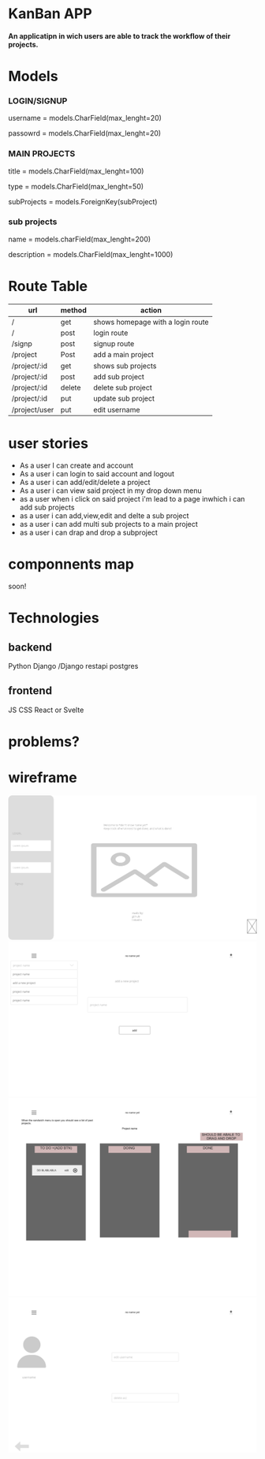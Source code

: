 # KanBan APP

#### An applicatipn in wich users are able to track the workflow of their projects.

# Models

### LOGIN/SIGNUP

username = models.CharField(max_lenght=20)

passowrd = models.CharField(max_lenght=20)

### MAIN PROJECTS

title = models.CharField(max_lenght=100)

type = models.CharField(max_lenght=50)

subProjects = models.ForeignKey(subProject)

### sub projects

name = models.charField(max_lenght=200)

description = models.CharField(max_lenght=1000)

# Route Table

| url           | method | action                            |
| ------------- | ------ | --------------------------------- |
| /             | get    | shows homepage with a login route |
| /             | post   | login route                       |
| /signp        | post   | signup route                      |
| /project      | Post   | add a main project                |
| /project/:id  | get    | shows sub projects                |
| /project/:id  | post   | add sub project                   |
| /project/:id  | delete | delete sub project                |
| /project/:id  | put    | update sub project                |
| /project/user | put    | edit username                     |

# user stories

- As a user I can create and account
- As a user i can login to said account and logout
- As a user i can add/edit/delete a project
- As a user i can view said project in my drop down menu
- as a user when i click on said project i'm lead to a page inwhich i can add sub projects
- as a user i can add,view,edit and delte a sub project
- as a user i can add multi sub projects to a main project
- as a user i can drap and drop a subproject

# componnents map

soon!

# Technologies

## backend

Python
Django /Django restapi
postgres

## frontend

JS
CSS
React or Svelte

# problems?

# wireframe

![alt text](Screen.png "Title")
![alt text](menu@1x.png "Title")
![alt text](projectpage.png "Title")
![alt text](userpage.png "Title")
